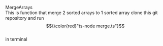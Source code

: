 MergeArrays<br />
This is function that merge 2 sorted arrays to 1 sorted array
clone this git repository and run <br />
$${\color{red}"ts-node merge.ts"}$$	
<br />
in terminal
